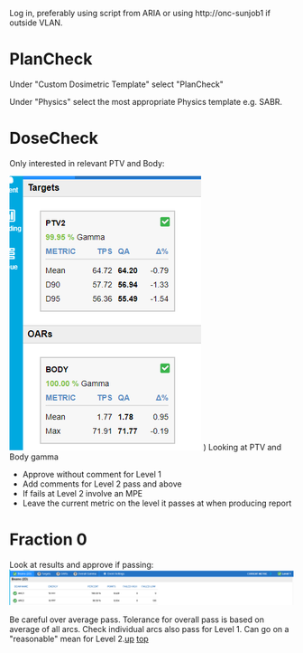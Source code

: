 Log in, preferably using script from ARIA or using http://onc-sunjob1 if outside VLAN.

# PlanCheck

Under "Custom Dosimetric Template" select "PlanCheck"

Under "Physics" select the most appropriate Physics template e.g. SABR.

# DoseCheck

Only interested in relevant PTV and Body:

![Dosecheck criteria](images/plancheck_targets.png)
)
Looking at PTV and Body gamma
- Approve without comment for Level 1
- Add comments for Level 2 pass and above
- If fails at Level 2 involve an MPE
- Leave the current metric on the level it passes at when producing report

# Fraction 0

Look at results and approve if passing:
![F0 beams](images/f0_beams.png)

Be careful over average pass. Tolerance for overall pass is based on average of all arcs. Check individual arcs also pass for Level 1. Can go on a "reasonable" mean for Level 2.[up](README.md)
[top](../README.md)
